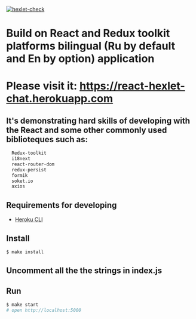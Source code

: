 [![hexlet-check](https://github.com/WilhelmYakunin/frontend-project-lvl4/actions/workflows/hexlet-check.yml/badge.svg)](https://github.com/WilhelmYakunin/frontend-project-lvl4/actions/workflows/hexlet-check.yml)

<h1> Build on React and Redux toolkit platforms bilingual (Ru by default and En by option) application <h1>
  
  <p>Please visit it:
  <a href='https://react-hexlet-chat.herokuapp.com/'>https://react-hexlet-chat.herokuapp.com</a>
  </p>
  
## It's demonstrating hard skills of developing with the React and some other commonly used biblioteques such as:

```sh
  Redux-toolkit
  i18next
  react-router-dom
  redux-persist
  formik
  soket.io
  axios
```

## Requirements for developing

* [Heroku CLI](https://devcenter.heroku.com/articles/heroku-cli)

## Install

```sh
$ make install
```
## Uncomment all the the strings in index.js

## Run

```sh
$ make start
# open http://localhost:5000
```
